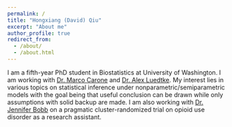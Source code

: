 ```yaml
---
permalink: /
title: "Hongxiang (David) Qiu"
excerpt: "About me"
author_profile: true
redirect_from: 
  - /about/
  - /about.html
---
```


I am a fifth-year PhD student in Biostatistics at University of Washington. I am working with [Dr. Marco Carone](http://faculty.washington.edu/mcarone/about.html) and [Dr. Alex Luedtke](http://www.alexluedtke.com/). My interest lies in various topics on statistical inference under nonparametric/semiparametric models with the goal being that useful conclusion can be drawn while only assumptions with solid backup are made. I am also working with [Dr. Jennifer Bobb](https://www.kpwashingtonresearch.org/our-research/our-scientists/bobb-jennifer-f) on a pragmatic cluster-randomized trial on opioid use disorder as a research assistant.
